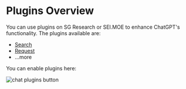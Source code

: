 # Plugins Overview

You can use plugins on SG Research or SEI.MOE to enhance ChatGPT's functionality. The plugins available are:

- [Search](partials/plugins/google-search.md)
- [Request](partials/plugins/request.md)
- ...more

You can enable plugins here:

![chat plugins button](https://fastly.jsdelivr.net/gh/egoist-bot/images@main/uPic/iTBrwA.png)
